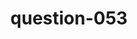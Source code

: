 ---
layout: question
title: question-053
number: 53
question: Other than jewelry, what is the most expensive single item in your home?
answer1: TV | 45
answer2: Furniture | 21
answer3: Appliance | 10
answer4: Computer | 10
answer5: Collectables | 4
answer6: Money | 4
answer7: Clothes | 4
answer8: Car | 3
answer9:
answer10:
---